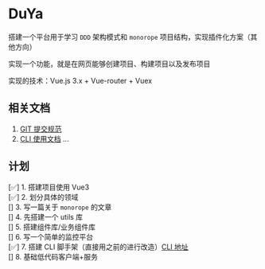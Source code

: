 # DuYa
搭建一个平台用于学习 `DDD` 架构模式和 `monorope` 项目结构，实现插件化方案（其他方向）

实现一个功能，就是在网页能够创建项目、构建项目以及发布项目

实现的技术：Vue.js 3.x + Vue-router + Vuex

## 相关文档
1. [GIT 提交规范](https://github.com/J-DuYa/DY-Book/)
2. [CLI 使用文档](https://github.com/J-DuYa/duya-cli/README.md)
...

## 计划
[✅] 1. 搭建项目使用 Vue3  
[✅] 2. 划分具体的领域  
[] 3. 写一篇关于 `monorope` 的文章  
[] 4. 先搭建一个 utils 库  
[] 5. 搭建组件库/业务组件库  
[] 6. 写一个简单的监控平台  
[✅] 7. 搭建 CLI 脚手架（直接用之前的进行改造）[CLI 地址](https://github.com/J-DuYa/duya-cli)  
[] 8. 基础低代码客户端+服务 
